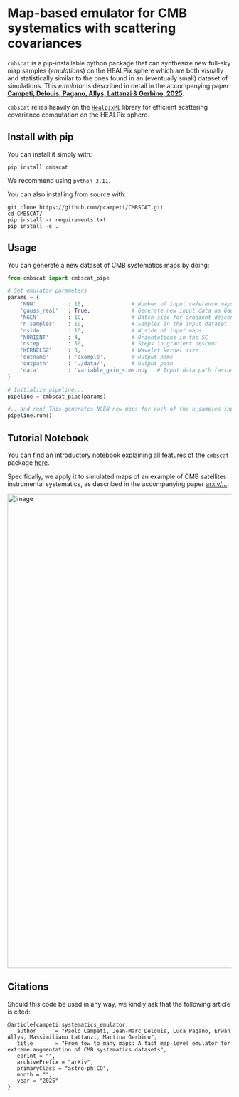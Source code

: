 # Map-based emulator for CMB systematics with scattering covariances


`cmbscat` is a pip-installable python package that can synthesize new full-sky map samples (*emulations*) on the HEALPix sphere which are both visually and statistically similar to the ones found in an (eventually small) dataset of simulations. This *emulator* is described in detail in the accompanying paper [**Campeti, Delouis, Pagano, Allys, Lattanzi & Gerbino, 2025**](arxiv.org).  

`cmbscat` relies heavily on the [`HealpixML`](https://github.com/jmdelouis/HealpixML) library for efficient scattering covariance computation on the HEALPix sphere. 

## Install with pip
You can install it simply with:
```
pip install cmbscat
```
We recommend using `python 3.11`.

You can also installing from source with:
```
git clone https://github.com/pcampeti/CMBSCAT.git
cd CMBSCAT/
pip install -r requirements.txt
pip install -e .
```

## Usage

You can generate a new dataset of CMB systematics maps by doing:

```python
from cmbscat import cmbscat_pipe

# Set emulator parameters
params = {
    'NNN'          : 10,               # Number of input reference maps
    'gauss_real'   : True,             # Generate new input data as Gaussian realizations from pixel covariance of original data
    'NGEN'         : 10,               # Batch size for gradient descent
    'n_samples'    : 10,               # Samples in the input dataset
    'nside'        : 16,               # N_side of input maps
    'NORIENT'      : 4,                # Orientations in the SC
    'nstep'        : 50,               # Steps in gradient descent
    'KERNELSZ'     : 3,                # Wavelet kernel size
    'outname'      : 'example',        # Output name
    'outpath'      : './data/',        # Output path
    'data'         : 'variable_gain_sims.npy'  # Input data path (assuming you run from inside the /CMBSCAT/notebook/ folder)
}

# Initialize pipeline...
pipeline = cmbscat_pipe(params)

#...and run! This generates NGEN new maps for each of the n_samples input maps
pipeline.run()
```

## Tutorial Notebook
You can find an introductory notebook explaining all features of the `cmbscat` package [here](https://github.com/pcampeti/CMBSCAT/blob/main/notebook/CMBSCAT_demo.ipynb). 

Specifically, we apply it to simulated maps of an example of CMB satellites instrumental systematics, as described in the accompanying paper [arxiv/...](arxiv.org).

<img width="1066" alt="image" src="https://github.com/user-attachments/assets/aa976368-5d3c-4879-a461-3d0cd120ba4a" />

## Citations
Should this code be used in any way, we kindly ask that the following article is cited:

```
@article{campeti:systematics_emulator, 
   author      = "Paolo Campeti, Jean-Marc Delouis, Luca Pagano, Erwan Allys, Massimiliano Lattanzi, Martina Gerbino",
   title       = "From few to many maps: A fast map-level emulator for extreme augmentation of CMB systematics datasets",
   eprint = "",
   archivePrefix = "arXiv",
   primaryClass = "astro-ph.CO",
   month = "",
   year = "2025"
}
```
